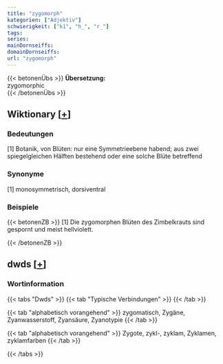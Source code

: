 ```yaml
---
title: "zygomorph"
kategorien: ["Adjektiv"]
schwierigkeit: ["k1", "h_", "r_"]
tags:
series:
mainDornseiffs:
domainDornseiffs:
url: "zygomorph"
---
```


{{< betonenÜbs >}}
**Übersetzung:**  
zygomorphic  
{{< /betonenÜbs >}}

## Wiktionary [[+](https://de.wiktionary.org/wiki/zygomorph)]

### Bedeutungen
[1] Botanik, von Blüten: nur eine Symmetrieebene habend; aus zwei spiegelgleichen Hälften bestehend  oder eine solche Blüte betreffend  

### Synonyme
[1] monosymmetrisch, dorsiventral  

### Beispiele
{{< betonenZB >}}
[1] Die zygomorphen Blüten des Zimbelkrauts sind gespornt und meist hellviolett.  

{{< /betonenZB >}}


## dwds [[+](https://www.dwds.de/wb/zygomorph)]

### Wortinformation
{{< tabs "Dwds" >}}
{{< tab "Typische Verbindungen" >}}
{{< /tab >}}

{{< tab "alphabetisch vorangehend" >}}
zygomatisch, Zygäne, Zyanwasserstoff, Zyansäure, Zyanotypie
{{< /tab >}}

{{< tab "alphabetisch vorangehend" >}}
Zygote, zykl-, zyklam, Zyklamen, zyklamfarben
{{< /tab >}}

{{< /tabs >}}

